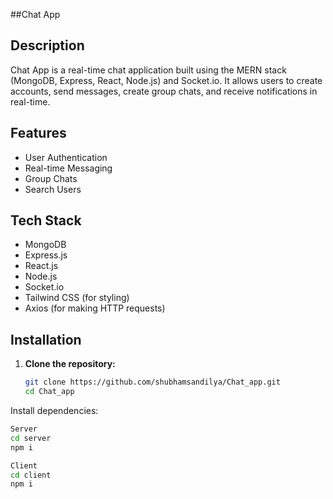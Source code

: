 ##Chat App


## Description

Chat App is a real-time chat application built using the MERN stack (MongoDB, Express, React, Node.js) and Socket.io. It allows users to create accounts, send messages, create group chats, and receive notifications in real-time.

## Features

- User Authentication
- Real-time Messaging
- Group Chats
- Search Users

## Tech Stack

- MongoDB
- Express.js
- React.js
- Node.js
- Socket.io
- Tailwind CSS (for styling)
- Axios (for making HTTP requests)



## Installation

1. **Clone the repository:**
   ```sh
   git clone https://github.com/shubhamsandilya/Chat_app.git
   cd Chat_app

Install dependencies:

   ```sh
Server
   cd server
   npm i

Client 
cd client
npm i
